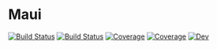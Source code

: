 # Maui

[![Build Status](https://travis-ci.com/NickLucido/Maui.jl.svg?branch=master)](https://travis-ci.com/NickLucido/Maui.jl)
[![Build Status](https://ci.appveyor.com/api/projects/status/github/NickLucido/Maui.jl?svg=true)](https://ci.appveyor.com/project/NickLucido/Maui-jl)
[![Coverage](https://codecov.io/gh/NickLucido/Maui.jl/branch/master/graph/badge.svg)](https://codecov.io/gh/NickLucido/Maui.jl)
[![Coverage](https://coveralls.io/repos/github/NickLucido/Maui.jl/badge.svg?branch=master)](https://coveralls.io/github/NickLucido/Maui.jl?branch=master)
[![Dev](https://img.shields.io/badge/docs-dev-blue.svg)](https://nicklucido.github.io/Maui.jl/dev/)
